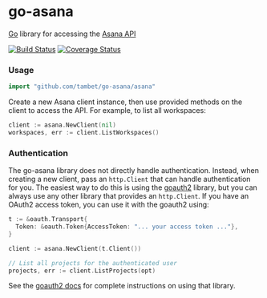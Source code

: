 go-asana
========

[Go](http://golang.org) library for accessing the [Asana API](http://developer.asana.com/documentation/)

[![Build Status](https://travis-ci.org/tambet/go-asana.svg?branch=master)](https://travis-ci.org/tambet/go-asana)
[![Coverage Status](https://coveralls.io/repos/tambet/go-asana/badge.png?branch=master)](https://coveralls.io/r/tambet/go-asana?branch=master)

### Usage ###

```go
import "github.com/tambet/go-asana/asana"
```

Create a new Asana client instance, then use provided methods on the client to
access the API. For example, to list all workspaces:

```go
client := asana.NewClient(nil)
workspaces, err := client.ListWorkspaces()
```

### Authentication ###

The go-asana library does not directly handle authentication. Instead, when
creating a new client, pass an `http.Client` that can handle authentication for
you. The easiest way to do this is using the [goauth2][] library, but you can
always use any other library that provides an `http.Client`. If you have an OAuth2
access token, you can use it with the goauth2 using:

```go
t := &oauth.Transport{
  Token: &oauth.Token{AccessToken: "... your access token ..."},
}

client := asana.NewClient(t.Client())

// List all projects for the authenticated user
projects, err := client.ListProjects(opt)
```

See the [goauth2 docs][] for complete instructions on using that library.

[goauth2]: https://code.google.com/p/goauth2/
[goauth2 docs]: http://godoc.org/code.google.com/p/goauth2/oauth
